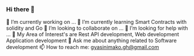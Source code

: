 ### Hi there 👋

<!--
**Nimako/Nimako** is a ✨ _special_ ✨ repository because its `README.md` (this file) appears on your GitHub profile.

Here are some ideas to get you started:
-->
 🔭 I’m currently working on ...
 🌱 I’m currently learning Smart Contracts with solidity and Go
 👯 I’m looking to collaborate on ...
 🤔 I’m looking for help with ...
👯 My Area of Interest's are Rest API development, Web development Application development
💬 Ask me about anything related to Software development
📫 How to reach me: gyasinimako.gh@gmail.com
<!--- 💬 Ask me about ...
- 📫 How to reach me: ...
- 😄 Pronouns: ...
- ⚡ Fun fact: ... -->

